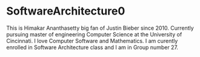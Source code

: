# SoftwareArchitecture0

This is Himakar Ananthasetty big fan of Justin Bieber since 2010. Currently pursuing master of engineering Computer Science at the University of Cincinnati. I love Computer Software and Mathematics. I am curently enrolled in Software Architecture class and I am in Group number 27.
